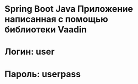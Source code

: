 # Spring Boot Java Приложение написанная с помощью библиотеки Vaadin
#
#
# Логин: user
# Пароль: userpass